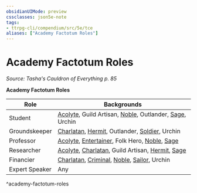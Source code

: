 ```yaml
---
obsidianUIMode: preview
cssclasses: json5e-note
tags:
- ttrpg-cli/compendium/src/5e/tce
aliases: ["Academy Factotum Roles"]
---
```

# Academy Factotum Roles
*Source: Tasha's Cauldron of Everything p. 85* 

**Academy Factotum Roles**

| Role | Backgrounds |
|------|-------------|
| Student | [Acolyte](2-Mechanics/CLI/backgrounds/acolyte-xphb.md), Guild Artisan, [Noble](2-Mechanics/CLI/backgrounds/noble-xphb.md), Outlander, [Sage](2-Mechanics/CLI/backgrounds/sage-xphb.md), Urchin |
| Groundskeeper | [Charlatan](2-Mechanics/CLI/backgrounds/charlatan-xphb.md), [Hermit](2-Mechanics/CLI/backgrounds/hermit-xphb.md), Outlander, [Soldier](2-Mechanics/CLI/backgrounds/soldier-xphb.md), Urchin |
| Professor | [Acolyte](2-Mechanics/CLI/backgrounds/acolyte-xphb.md), [Entertainer](2-Mechanics/CLI/backgrounds/entertainer-xphb.md), Folk Hero, [Noble](2-Mechanics/CLI/backgrounds/noble-xphb.md), [Sage](2-Mechanics/CLI/backgrounds/sage-xphb.md) |
| Researcher | [Acolyte](2-Mechanics/CLI/backgrounds/acolyte-xphb.md), [Charlatan](2-Mechanics/CLI/backgrounds/charlatan-xphb.md), Guild Artisan, [Hermit](2-Mechanics/CLI/backgrounds/hermit-xphb.md), [Sage](2-Mechanics/CLI/backgrounds/sage-xphb.md) |
| Financier | [Charlatan](2-Mechanics/CLI/backgrounds/charlatan-xphb.md), [Criminal](2-Mechanics/CLI/backgrounds/criminal-xphb.md), [Noble](2-Mechanics/CLI/backgrounds/noble-xphb.md), [Sailor](2-Mechanics/CLI/backgrounds/sailor-xphb.md), Urchin |
| Expert Speaker | Any |
^academy-factotum-roles